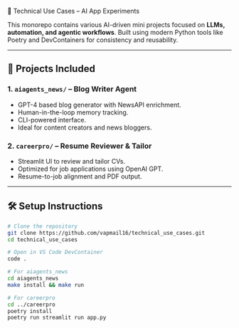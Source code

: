 🔧 Technical Use Cases – AI App Experiments

This monorepo contains various AI-driven mini projects focused on **LLMs, automation, and agentic workflows**. Built using modern Python tools like Poetry and DevContainers for consistency and reusability.

---

## 📁 Projects Included

### 1. `aiagents_news/` – Blog Writer Agent
- GPT-4 based blog generator with NewsAPI enrichment.
- Human-in-the-loop memory tracking.
- CLI-powered interface.
- Ideal for content creators and news bloggers.

### 2. `careerpro/` – Resume Reviewer & Tailor
- Streamlit UI to review and tailor CVs.
- Optimized for job applications using OpenAI GPT.
- Resume-to-job alignment and PDF output.

---

## 🛠️ Setup Instructions

```bash
# Clone the repository
git clone https://github.com/vapmail16/technical_use_cases.git
cd technical_use_cases

# Open in VS Code DevContainer
code .

# For aiagents_news
cd aiagents_news
make install && make run

# For careerpro
cd ../careerpro
poetry install
poetry run streamlit run app.py
